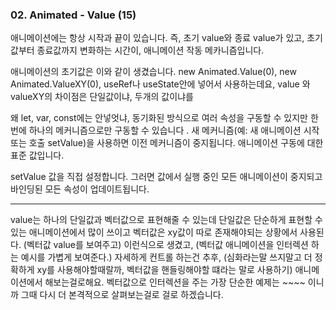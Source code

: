 ### 02. Animated - Value (15)

애니메이션에는 항상 시작과 끝이 있습니다. 즉, 초기 value와 종료 value가 있고,
초기값부터 종료값까지 변화하는 시간이, 애니메이션 작동 메카니즘입니다.

애니메이션의 초기값은 이와 같이 생겼습니다.
new Animated.Value(0), new Animated.ValueXY(0), useRef나 useState안에 넣어서 사용하는데요,
value 와 valueXY의 차이점은 단일값이냐, 두개의 값이냐를

왜 let, var, const에는 안넣엇냐,
동기화된 방식으로 여러 속성을 구동할 수 있지만 한 번에 하나의 메커니즘으로만 구동할 수 있습니다 . 새 메커니즘(예: 새 애니메이션 시작 또는 호출 setValue)을 사용하면 이전 메커니즘이 중지됩니다.
애니메이션 구동에 대한 표준 값입니다.

<!-- new가 들어가있는 이유는 생성자 함수로 애니메이션 값을 설정한 것임.  -->

setValue
값을 직접 설정합니다. 그러면 값에서 실행 중인 모든 애니메이션이 중지되고 바인딩된 모든 속성이 업데이트됩니다.

---

<!-- ? 애니메이션 value 값 설정하는것을 보여준다. -->

value는 하나의 단일값과 벡터값으로 표현해줄 수 있는데
단일값은 단순하게 표현할 수 있는 애니메이션에서 많이 쓰이고 벡터값은 xy값이 따로 존재해야되는 상황에서 사용된다.
(벡터값 value를 보여주고) 이런식으로 생겼고, (벡터값 애니메이션을 인터렉션 하는 예시를 가볍게 보여준다.) 자세하게 컨트롤 하는건 추후, (심화라는말 쓰지말고 더 정확하게 xy를 사용해야할때랄까, 벡터값을 핸들링해야할 떄라는 말로 사용하기) 애니메이션에서 해보는걸로해요.
벡터값으로 인터렉션을 주는 가장 단순한 예제는 ~~~~ 이니까 그때 다시 더 본격적으로 살펴보는걸로 걸로 하겠습니다.
